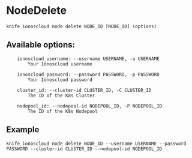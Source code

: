 # NodeDelete



    knife ionoscloud node delete NODE_ID [NODE_ID] (options)


## Available options:

```
    ionoscloud_username: --username USERNAME, -u USERNAME
        Your Ionoscloud username

    ionoscloud_password: --password PASSWORD, -p PASSWORD
        Your Ionoscloud password

    cluster_id: --cluster-id CLUSTER_ID, -C CLUSTER_ID
        The ID of the K8s Cluster

    nodepool_id: --nodepool-id NODEPOOL_ID, -P NODEPOOL_ID
        The ID of the K8s Nodepool

```

## Example

    knife ionoscloud node delete NODE_ID --username USERNAME --password PASSWORD --cluster-id CLUSTER_ID --nodepool-id NODEPOOL_ID
